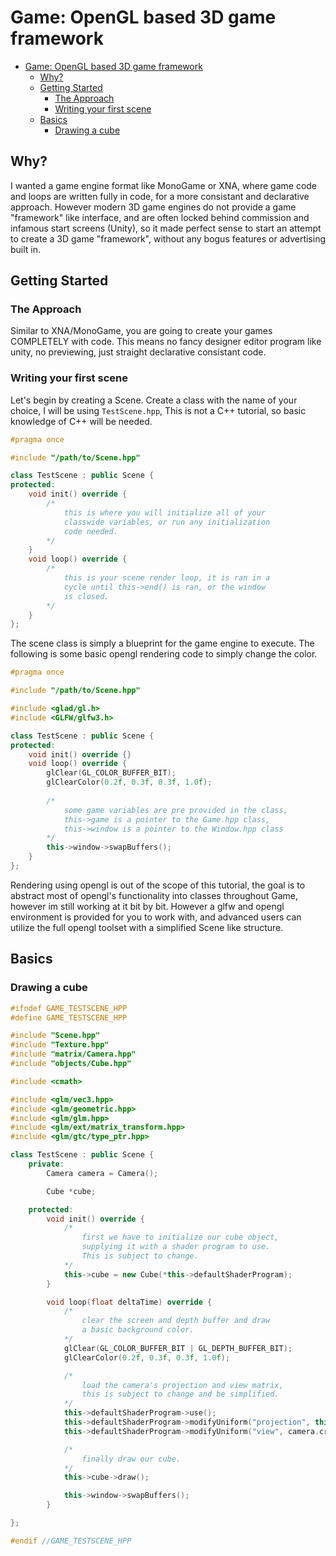 # Game: OpenGL based 3D game framework

<!--toc:start-->
- [Game: OpenGL based 3D game framework](#game-opengl-based-3d-game-framework)
  - [Why?](#why)
  - [Getting Started](#getting-started)
    - [The Approach](#the-approach)
    - [Writing your first scene](#writing-your-first-scene)
  - [Basics](#basics)
    - [Drawing a cube](#drawing-a-cube)
<!--toc:end-->

## Why?

I wanted a game engine format like MonoGame or XNA, 
where game code and loops are written fully in code, 
for a more consistant and declarative approach. However 
modern 3D game engines do not provide a game "framework"
like interface, and are often locked behind 
commission and infamous start screens (Unity), 
so it made perfect sense to start an attempt to create a 
3D game "framework", without any bogus features or advertising built in.

## Getting Started

### The Approach
Similar to XNA/MonoGame, you are going to create your games COMPLETELY with code.
This means no fancy designer editor program like unity, no previewing, just straight
declarative consistant code.

### Writing your first scene
Let's begin by creating a Scene. Create a class with the name of your choice, 
I will be using `TestScene.hpp`, This is not a C++ tutorial, so basic knowledge 
of C++ will be needed.

```c++
#pragma once

#include "/path/to/Scene.hpp"

class TestScene : public Scene {
protected:
    void init() override {
        /*
            this is where you will initialize all of your
            classwide variables, or run any initialization
            code needed.
        */
    }
    void loop() override {
        /*
            this is your scene render loop, it is ran in a
            cycle until this->end() is ran, or the window
            is closed.
        */
    }
};
```

The scene class is simply a blueprint for the game engine to execute. The following
is some basic opengl rendering code to simply change the color.

```c++
#pragma once

#include "/path/to/Scene.hpp"

#include <glad/gl.h>
#include <GLFW/glfw3.h>

class TestScene : public Scene {
protected:
    void init() override {}
    void loop() override {
        glClear(GL_COLOR_BUFFER_BIT);
        glClearColor(0.2f, 0.3f, 0.3f, 1.0f);
        
        /*
            some game variables are pre provided in the class,
            this->game is a pointer to the Game.hpp class,
            this->window is a pointer to the Window.hpp class
        */
        this->window->swapBuffers();
    }
};
```

Rendering using opengl is out of the scope of this tutorial, the goal is to abstract
most of opengl's functionality into classes throughout Game, however im still working
at it bit by bit. However a glfw and opengl environment is provided for you to work with,
and advanced users can utilize the full opengl toolset with a simplified Scene like structure.

## Basics

### Drawing a cube

```c++
#ifndef GAME_TESTSCENE_HPP
#define GAME_TESTSCENE_HPP

#include "Scene.hpp"
#include "Texture.hpp"
#include "matrix/Camera.hpp"
#include "objects/Cube.hpp"

#include <cmath>

#include <glm/vec3.hpp>
#include <glm/geometric.hpp>
#include <glm/glm.hpp>
#include <glm/ext/matrix_transform.hpp>
#include <glm/gtc/type_ptr.hpp>

class TestScene : public Scene {
    private:
        Camera camera = Camera();

        Cube *cube;

    protected:
        void init() override {
            /* 
                first we have to initialize our cube object,
                supplying it with a shader program to use.
                This is subject to change.
            */
            this->cube = new Cube(*this->defaultShaderProgram);
        }

        void loop(float deltaTime) override {
            /*
                clear the screen and depth buffer and draw 
                a basic background color.
            */
            glClear(GL_COLOR_BUFFER_BIT | GL_DEPTH_BUFFER_BIT);
            glClearColor(0.2f, 0.3f, 0.3f, 1.0f);

            /*
                load the camera's projection and view matrix,
                this is subject to change and be simplified.
            */
            this->defaultShaderProgram->use();
            this->defaultShaderProgram->modifyUniform("projection", this->camera.createProjectionMatrix(this->window));
            this->defaultShaderProgram->modifyUniform("view", camera.createViewMatrix());

            /*
                finally draw our cube.
            */
            this->cube->draw();

            this->window->swapBuffers();
        }

};

#endif //GAME_TESTSCENE_HPP
```
